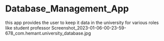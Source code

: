 # Database_Management_App
this app provides the user to keep it data in the university for various roles like student professor
Screenshot_2023-01-06-00-23-59-678_com.hemant.university_database.jpg
